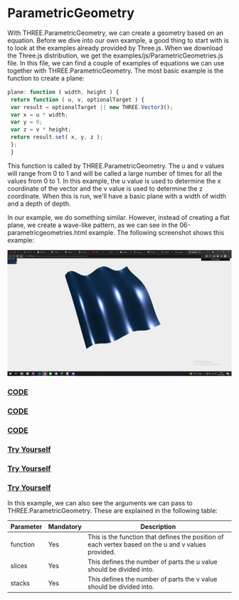 # ParametricGeometry

With THREE.ParametricGeometry, we can create a geometry based on an equation. Before we dive into our own example, a good thing to start with is to look at the examples already provided by Three.js. When we download the Three.js distribution, we get the examples/js/ParametricGeometries.js file. In this file, we can find a couple of examples of equations we can use together with THREE.ParametricGeometry. The most basic example is the function to create a plane:

```js
plane: function ( width, height ) {
 return function ( u, v, optionalTarget ) {
 var result = optionalTarget || new THREE.Vector3();
 var x = u * width;
 var y = 0;
 var z = v * height;
 return result.set( x, y, z );
 };
 }
```

This function is called by THREE.ParametricGeometry. The u and v values will range from 0 to 1 and will be called a large number of times for all the values from 0 to 1. In this example, the u value is used to determine the x coordinate of the vector and the v value is used to determine the z coordinate. When this is run, we'll have a basic plane with a width of width and a depth of depth.

In our example, we do something similar. However, instead of creating a flat plane, we create a wave-like pattern, as we can see in the 06-parametricgeometries.html example. The following screenshot shows this example:

<a href="../learning-threejs-master/chapter-06/06-parametric-geometries.html">
  <img src="../img/5.6.png">
</a>

<a href="../learning-threejs-master/chapter-06/06-parametric-geometries.html"><h3>CODE</h3></a>

<a href="../learning-threejs-master/chapter-06/06-parametric-geometries.html"><h3>CODE</h3></a>

<a href="../learning-threejs-master/chapter-06/06-parametric-geometries.html"><h3>CODE</h3></a>

<a href="https://cg2021c.github.io/threejs-presentation-anak-ambis/learning-threejs-master/chapter-06/06-parametric-geometries.html"><h3>Try Yourself</h3></a>

<a href="https://cg2021c.github.io/threejs-presentation-anak-ambis/learning-threejs-master/chapter-06/06-parametric-geometries.html"><h3>Try Yourself</h3></a>

<a href="https://cg2021c.github.io/threejs-presentation-anak-ambis/learning-threejs-master/chapter-06/06-parametric-geometries.html"><h3>Try Yourself</h3></a>

In this example, we can also see the arguments we can pass
to THREE.ParametricGeometry. These are explained in the following table:

| Parameter | Mandatory | Description                                                                                         |
| --------- | --------- | --------------------------------------------------------------------------------------------------- |
| function  | Yes       | This is the function that defines the position of each vertex based on the u and v values provided. |
| slices    | Yes       | This defines the number of parts the u value should be divided into.                                |
| stacks    | Yes       | This defines the number of parts the v value should be divided into.                                |
